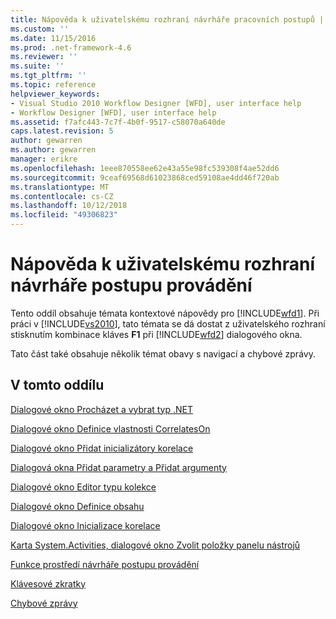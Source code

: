 ```yaml
---
title: Nápověda k uživatelskému rozhraní návrháře pracovních postupů | Dokumentace Microsoftu
ms.custom: ''
ms.date: 11/15/2016
ms.prod: .net-framework-4.6
ms.reviewer: ''
ms.suite: ''
ms.tgt_pltfrm: ''
ms.topic: reference
helpviewer_keywords:
- Visual Studio 2010 Workflow Designer [WFD], user interface help
- Workflow Designer [WFD], user interface help
ms.assetid: f7afc443-7c7f-4b0f-9517-c58070a640de
caps.latest.revision: 5
author: gewarren
ms.author: gewarren
manager: erikre
ms.openlocfilehash: 1eee870558ee62e43a55e98fc539308f4ae52dd6
ms.sourcegitcommit: 9ceaf69568d61023868ced59108ae4dd46f720ab
ms.translationtype: MT
ms.contentlocale: cs-CZ
ms.lasthandoff: 10/12/2018
ms.locfileid: "49306823"
---
```

# <a name="workflow-designer-ui-help"></a>Nápověda k uživatelskému rozhraní návrháře postupu provádění
Tento oddíl obsahuje témata kontextové nápovědy pro [!INCLUDE[wfd1](../includes/wfd1-md.md)]. Při práci v [!INCLUDE[vs2010](../includes/vs2010-md.md)], tato témata se dá dostat z uživatelského rozhraní stisknutím kombinace kláves **F1** při [!INCLUDE[wfd2](../includes/wfd2-md.md)] dialogového okna.  
  
 Tato část také obsahuje několik témat obavy s navigací a chybové zprávy.  
  
## <a name="in-this-section"></a>V tomto oddílu  
 [Dialogové okno Procházet a vybrat typ .NET](../workflow-designer/browse-and-select-a-dotnet-type-dialog-box.md)  
  
 [Dialogové okno Definice vlastnosti CorrelatesOn](../workflow-designer/correlateson-definition-dialog-box.md)  
  
 [Dialogové okno Přidat inicializátory korelace](../workflow-designer/add-correlationinitializers-dialog-box.md)  
  
 [Dialogová okna Přidat parametry a Přidat argumenty](../workflow-designer/add-parameters-and-add-arguments-dialog-boxes.md)  
  
 [Dialogové okno Editor typu kolekce](../workflow-designer/type-collection-editor-dialog-box.md)  
  
 [Dialogové okno Definice obsahu](../workflow-designer/content-definition-dialog-box.md)  
  
 [Dialogové okno Inicializace korelace](../workflow-designer/initialize-correlation-dialog-box.md)  
  
 [Karta System.Activities, dialogové okno Zvolit položky panelu nástrojů](../workflow-designer/system-activities-tab-choose-toolbox-items-dialog-box.md)  
  
 [Funkce prostředí návrháře postupu provádění](../workflow-designer/workflow-designer-shell-features.md)  
  
 [Klávesové zkratky](../workflow-designer/keyboard-shortcuts-in-the-workflow-designer.md)  
  
 [Chybové zprávy](../workflow-designer/error-messages-in-workflow-designer.md)